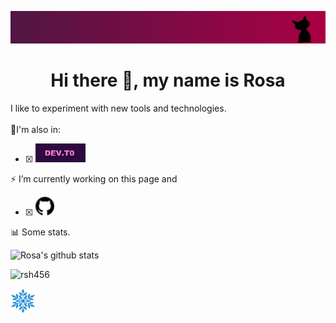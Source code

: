 ![](https://github.com/rsh456/rsh456/blob/master/bitmap2.png)

<h1 align="center">Hi there 👋, my name is Rosa</h1>

I like to experiment with new tools and technologies.
 <br />
 <br />
 🌴I'm also in:
- [X] <a href="https://dev.to/rsh456"> 
  <img src="https://github.com/rsh456/rsh456/blob/master/icon_dev.jpg" width="80" height="30"> 
</a>


⚡ I’m currently working on this page and
- [X] <a href="https://github.com/rosa-soto">
  <img src="https://github.com/rsh456/rsh456/blob/master/icon-github.png" width="30" height="30"> 
 </a>

:bar_chart: Some stats.



![Rosa's github stats](https://github-readme-stats.vercel.app/api?username=rsh456&show_icons=true&theme=synthwave)

<p align="left"> <img src="https://komarev.com/ghpvc/?username=rsh456" alt="rsh456" /> </p>

<a href='https://archiveprogram.github.com/'><img src='https://raw.githubusercontent.com/acervenky/animated-github-badges/master/assets/acbadge.gif' width='40' height='40'></a> 

<!--
**rsh456/rsh456** is a ✨ _special_ ✨ repository because its `README.md` (this file) appears on your GitHub profile.




Here are some ideas to get you started:
- 🌱 I’m currently learning ...
- 👯 I’m looking to collaborate on ...
- 🤔 I’m looking for help with ...
- 💬 Ask me about ...
- 📫 How to reach me: ...
- 😄 Pronouns: ...
- ⚡ Fun fact: ...
-->

